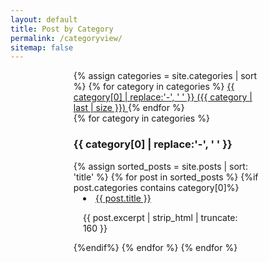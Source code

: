 ```yaml
---
layout: default
title: Post by Category
permalink: /categoryview/
sitemap: false
---
```

<div style="margin-left:auto;margin-right:auto;width:60%;">
    {% assign categories = site.categories | sort %}
    {% for category in categories %}
        <span class="site-tag">
            <a href="#{{ category | first | slugify }}">
                    {{ category[0] | replace:'-', ' ' }} ({{ category | last | size }})
            </a>
        </span>
    {% endfor %}
</div>

<div id="index" style="margin-left:auto;margin-right:auto;width:60%;">
    {% for category in categories %}
        <a name="{{ category[0] }}"></a>
        <h3>{{ category[0] | replace:'-', ' ' }}</h3>
        {% assign sorted_posts = site.posts | sort: 'title' %}
        {% for post in sorted_posts %}
            {%if post.categories contains category[0]%}
                <li style="margin-left:auto;margin-right:auto;width:90%;">
                <a href="{{ site.url }}{{ site.baseurl }}{{ post.url }}" title="{{ post.title }}">{{ post.title }} </a>
                <p>{{ post.excerpt | strip_html | truncate: 160 }}</p>
            </li>
            {%endif%}
        {% endfor %}
    {% endfor %}
</div>
